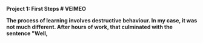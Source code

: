 <b>Project 1: First Steps # VEIMEO<b>

The process of learning involves destructive behaviour. In my case, it was not much different. After hours of work, that culminated with
the sentence "Well, 
